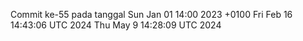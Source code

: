 Commit ke-55 pada tanggal Sun Jan 01 14:00 2023 +0100
Fri Feb 16 14:43:06 UTC 2024
Thu May  9 14:28:09 UTC 2024

